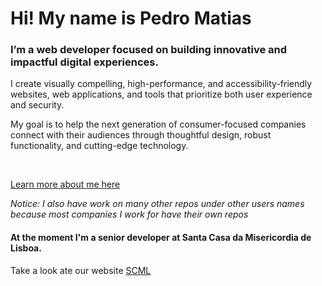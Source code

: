 # Hi! My name is Pedro Matias 
### I’m a web developer focused on building innovative and impactful digital experiences.
I create visually compelling, high-performance, and accessibility-friendly websites, web applications, and tools that prioritize both user experience and security.

My goal is to help the next generation of consumer-focused companies connect with their audiences through thoughtful design, robust functionality, and cutting-edge technology.

<br >

<a href="https://pedromatias.dev" target="_blank">Learn more about me here</a>

<!-- img width="48%" src="https://github-readme-stats.vercel.app/api?username=matias2018&show_icons=true&theme=tokyonight"/>

<details>
  <summary>
    More about the languages I use:
  </summary>
  <img width="48%" src="https://github-readme-stats-sigma-five.vercel.app/api/top-langs/?username=matias2018&show_icons=true&theme=tokyonight"/>
</details -->


*Notice: I also have work on many other repos under other users names because most companies I work for have their own repos*

<!--START_SECTION:activity-->

<!--END_SECTION:activity-->

<!--START_SECTION:metrics-->

<!--END_SECTION:metrics-->

#### At the moment I'm a senior developer at Santa Casa da Misericordia de Lisboa.
Take a look ate our website <a href="https://scml.pt" target="_blank">SCML</a>

